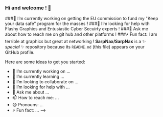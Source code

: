 ### Hi and welcome ! 👋
###🔭 I’m currently working on getting the EU commission to fund my "Keep your data safe" program for the masses !
###🤔 I’m looking for help with Flashy Graphics and Entusiastic Cyber Secuirty experts !
###💬 Ask me about how to reach me on git hub and other platforms ! 
###⚡ Fun fact: I am terrible at graphics but great at networking ! 
**SarpNax/SarpNax** is a ✨ _special_ ✨ repository because its `README.md` (this file) appears on your GitHub profile.

Here are some ideas to get you started:

- 🔭 I’m currently working on ...
- 🌱 I’m currently learning ...
- 👯 I’m looking to collaborate on ...
- 🤔 I’m looking for help with ...
- 💬 Ask me about ...
- 📫 How to reach me: ...
- 😄 Pronouns: ...
- ⚡ Fun fact: ...
-->
